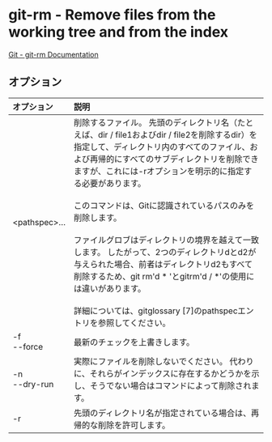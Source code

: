 # git-rm - Remove files from the working tree and from the index

[Git - git-rm Documentation](https://git-scm.com/docs/git-rm)

## オプション

|オプション|説明|
|:--|:--|
|\<pathspec>…​|削除するファイル。 先頭のディレクトリ名（たとえば、dir / file1およびdir / file2を削除するdir）を指定して、ディレクトリ内のすべてのファイル、および再帰的にすべてのサブディレクトリを削除できますが、これには-rオプションを明示的に指定する必要があります。<br><br>このコマンドは、Gitに認識されているパスのみを削除します。<br><br>ファイルグロブはディレクトリの境界を越えて一致します。 したがって、2つのディレクトリdとd2が与えられた場合、前者はディレクトリd2もすべて削除するため、git rm'd * 'とgitrm'd / *'の使用には違いがあります。<br><br>詳細については、gitglossary [7]のpathspecエントリを参照してください。|
|-f<br>--force|最新のチェックを上書きします。|
|-n<br>--dry-run|実際にファイルを削除しないでください。 代わりに、それらがインデックスに存在するかどうかを示し、そうでない場合はコマンドによって削除されます。|
|-r|先頭のディレクトリ名が指定されている場合は、再帰的な削除を許可します。|
